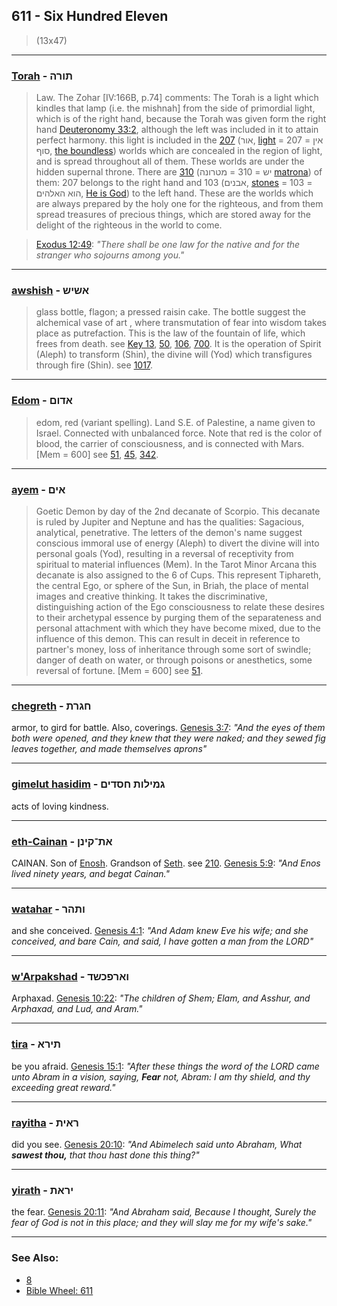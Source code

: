 ## 611 - Six Hundred Eleven
> (13x47)

---

### [Torah](/keys/ThVRH) - תורה
> Law. The Zohar [IV:166B, p.74] comments: The Torah is a light which kindles that lamp (i.e. the mishnah] from the side of primordial light, which is of the right hand, because the Torah was given form the right hand [Deuteronomy 33:2](http://biblehub.com/deuteronomy/33-2.htm), although the left was included in it to attain perfect harmony. this light is included in the [207](207) (אור, [light](/keys/AVR) = 207 = אין סוף, [the boundless](/keys/AIN.SVP)) worlds which are concealed in the region of light, and is spread throughout all of them. These worlds are under the hidden supernal throne. There are [310](310) (יש = 310 = מטרונה [matrona](/keys/MTRVNH)) of them: 207 belongs to the right hand and 103 (אבנים, [stones](/keys/ABNIM) = 103 = הוא האלהים, [He is God](/keys/HVA.HALHIM)) to the left hand. These are the worlds which are always prepared by the holy one for the righteous, and from them spread treasures of precious things, which are stored away for the delight of the righteous in the world to come.

> [Exodus 12:49](http://biblehub.com/exodus/12-49.htm): *"There shall be one law for the native and for the stranger who sojourns among you."*

---

### [awshish](/keys/AShISh) - אשיש
> glass bottle, flagon; a pressed raisin cake. The bottle suggest the alchemical vase of art , where transmutation of fear into wisdom takes place as putrefaction. This is the law of the fountain of life, which frees from death. see [Key 13](13), [50](50), [106](106), [700](700). It is the operation of Spirit (Aleph) to transform (Shin), the divine will (Yod) which transfigures through fire (Shin). see [1017](1017).

---

### [Edom](/keys/ADVMf) - אדום
> edom, red (variant spelling). Land S.E. of Palestine, a name given to Israel. Connected with unbalanced force. Note that red is the color of blood, the carrier of consciousness, and is connected with Mars. [Mem = 600] see [51](51), [45](45), [342](342).

---

### [ayem](/keys/AIMf) - אים
> Goetic Demon by day of the 2nd decanate of Scorpio. This decanate is ruled by Jupiter and Neptune and has the qualities: Sagacious, analytical, penetrative. The letters of the demon's name suggest conscious immoral use of energy (Aleph) to divert the divine will into personal goals (Yod), resulting in a reversal of receptivity from spiritual to material influences (Mem). In the Tarot Minor Arcana this decanate is also assigned to the 6 of Cups. This represent Tiphareth, the central Ego, or sphere of the Sun, in Briah, the place of mental images and creative thinking. It takes the discriminative, distinguishing action of the Ego consciousness to relate these desires to their archetypal essence by purging them of the separateness and personal attachment with which they have become mixed, due to the influence of this demon. This can result in deceit in reference to partner's money, loss of inheritance through some sort of swindle; danger of death on water, or through poisons or anesthetics, some reversal of fortune. [Mem = 600] see [51](51).

---

### [chegreth](/keys/ChGRTh) - חגרת
armor, to gird for battle. Also, coverings. [Genesis 3:7](https://biblehub.com/genesis/3-7.htm): *"And the eyes of them both were opened, and they knew that they were naked; and they sewed fig leaves together, and made themselves aprons"*

---

### [gimelut hasidim](/keys/GMILVTh.ChSDIM) - גמילות חסדים
acts of loving kindness.

---

### [eth-Cainan](/ATh-QINN) - את־קינן
CAINAN. Son of [Enosh](/keys/ANVSh). Grandson of [Seth](/keys/ShTh). see [210](210). [Genesis 5:9](https://biblehub.com/genesis/5-9.htm): *"And Enos lived ninety years, and begat Cainan."*

---

### [watahar](/keys/VThHR) - ותהר
and she conceived. [Genesis 4:1](https://biblehub.com/genesis/4-1.htm): *"And Adam knew Eve his wife; and she conceived, and bare Cain, and said, I have gotten a man from the LORD"*

---

### [w'Arpakshad](/keys/VARPKShD) - וארפכשד
Arphaxad. [Genesis 10:22](https://biblehub.com/genesis/10-22.htm): *"The children of Shem; Elam, and Asshur, and Arphaxad, and Lud, and Aram."*

---

### [tira](/keys/ThIRA) - תירא
be you afraid. [Genesis 15:1](https://biblehub.com/genesis/15-1.htm): *"After these things the word of the LORD came unto Abram in a vision, saying, **Fear** not, Abram: I am thy shield, and thy exceeding great reward."*

---

### [rayitha](/keys/RAITh) - ראית
did you see. [Genesis 20:10](https://biblehub.com/genesis/20-10.htm): *"And Abimelech said unto Abraham, What **sawest thou,** that thou hast done this thing?"*

---

### [yirath](/keys/IRATh) - יראת
the fear. [Genesis 20:11](https://biblehub.com/genesis/20-11.htm): *"And Abraham said, Because I thought, Surely the fear of God is not in this place; and they will slay me for my wife's sake."*

---

### See Also:

- [8](8)
- [Bible Wheel: 611](https://www.biblewheel.com//GR/GR_Database.php?SearchBy_Gematria=611)
